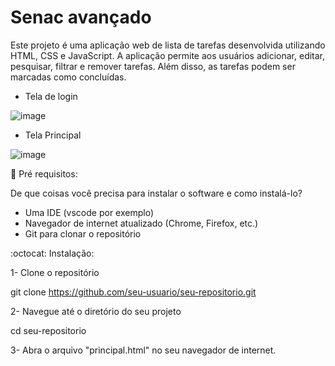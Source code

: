 # Senac avançado 

Este projeto é uma aplicação web de lista de tarefas desenvolvida utilizando HTML, CSS e JavaScript. A aplicação permite aos usuários adicionar, editar, pesquisar, filtrar e remover tarefas. Além disso, as tarefas podem ser marcadas como concluídas.

- Tela de login

![image](https://github.com/user-attachments/assets/e72abf52-c494-40cf-8dca-a6ee5988aa62)

- Tela Principal
  
![image](https://github.com/user-attachments/assets/c7805f00-7241-4c9f-a472-6f8073801ee9)

 🚀 Pré requisitos:

 De que coisas você precisa para instalar o software e como instalá-lo?

- Uma IDE (vscode por exemplo)
- Navegador de internet atualizado (Chrome, Firefox, etc.)
- Git para clonar o repositório

:octocat: Instalação:

1- Clone o repositório 

git clone https://github.com/seu-usuario/seu-repositorio.git

2- Navegue até o diretório do seu projeto

cd seu-repositorio

3- Abra o arquivo "principal.html" no seu navegador de internet.










